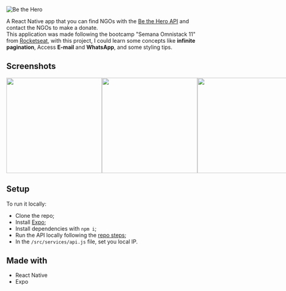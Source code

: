 ![Be the Hero](https://i.ibb.co/qd6LgbY/logo-3x.png)

A React Native app that you can find NGOs with the [Be the Hero API](https://github.com/soutoigor/api.be-the-hero) and contact the NGOs to make a donate.  
This application was made following the bootcamp "Semana Omnistack 11" from [Rocketseat](https://rocketseat.com.br/), with this project, I could learn some concepts like **infinite pagination**, Access **E-mail** and **WhatsApp**, and some styling tips.

## Screenshots
<div style="display: flex; justify-content: space-between">
  <img width="250" src="https://i.ibb.co/tqjy738/IMG-0474.png">  
  <img width="250" src="https://i.ibb.co/PwpNSFG/IMG-0475.png">  
  <img width="250" src="https://i.ibb.co/LPWpwzT/IMG-0476.png">  
</div>

## Setup

To run it locally:
- Clone the repo;
- Install [Expo](https://docs.expo.io/versions/latest/get-started/installation/);
- Install dependencies with `npm i`;
- Run the API locally following the [repo steps](https://github.com/soutoigor/api.be-the-hero);
- In the `/src/services/api.js` file, set you local IP.

## Made with
- React Native
- Expo
